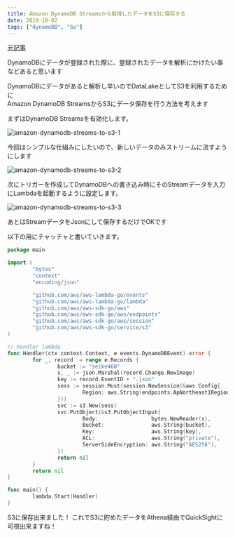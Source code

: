 ```yaml
---
title: Amazon DynamoDB Streamsから取得したデータをS3に保存する
date: 2018-10-02
tags: ["dynamoDB", "Go"]
---
```


[元記事](https://tech.fusic.co.jp/cloud/amazon-dynamodb-streams-to-s3/)

DynamoDBにデータが登録された際に、登録されたデータを解析にかけたい事などあると思います

DynamoDBにデータがあると解析し辛いのでDataLakeとしてS3を利用するために  
Amazon DynamoDB StreamsからS3にデータ保存を行う方法を考えます

まずはDynamoDB Streamsを有効化します。

![amazon-dynamodb-streams-to-s3-1](/amazon-dynamodb-streams-to-s3-1.png)

今回はシンプルな仕組みにしたいので、新しいデータのみストリームに流すようにします

![amazon-dynamodb-streams-to-s3-2](/amazon-dynamodb-streams-to-s3-2.png)

次にトリガーを作成してDynamoDBへの書き込み時にそのStreamデータを入力にLambdaを起動するように設定します。

![amazon-dynamodb-streams-to-s3-3](/amazon-dynamodb-streams-to-s3-3.png)

あとはStreamデータをJsonにして保存するだけでOKです

以下の用にチャッチャと書いていきます。

```go:title=main.go
package main

import (
        "bytes"
        "context"
        "encoding/json"

        "github.com/aws/aws-lambda-go/events"
        "github.com/aws/aws-lambda-go/lambda"
        "github.com/aws/aws-sdk-go/aws"
        "github.com/aws/aws-sdk-go/aws/endpoints"
        "github.com/aws/aws-sdk-go/aws/session"
        "github.com/aws/aws-sdk-go/service/s3"
)

// Handler lambda
func Handler(ctx context.Context, e events.DynamoDBEvent) error {
        for _, record := range e.Records {
                bucket := "seike460"
                s, _ := json.Marshal(record.Change.NewImage)
                key := record.EventID + ".json"
                sess := session.Must(session.NewSession(&aws.Config{
                        Region: aws.String(endpoints.ApNortheast1RegionID),
                }))
                svc := s3.New(sess)
                svc.PutObject(&s3.PutObjectInput{
                        Body:                 bytes.NewReader(s),
                        Bucket:               aws.String(bucket),
                        Key:                  aws.String(key),
                        ACL:                  aws.String("private"),
                        ServerSideEncryption: aws.String("AES256"),
                })
                return nil
        }
        return nil
}

func main() {
        lambda.Start(Handler)
}
```

S3に保存出来ました！
これでS3に貯めたデータをAthena経由でQuickSightに可視出来ますね！
